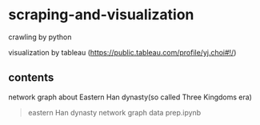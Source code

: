 # scraping-and-visualization
crawling by python

visualization by tableau (https://public.tableau.com/profile/yj.choi#!/)

contents
---------------------------
network graph about Eastern Han dynasty(so called Three Kingdoms era)

> eastern Han dynasty network graph data prep.ipynb
